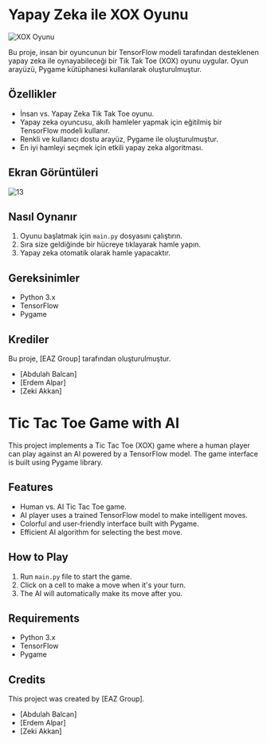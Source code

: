 # Yapay Zeka ile XOX Oyunu

![XOX Oyunu](https://github.com/ZekiAkkan/TicTacToeAI/assets/88339263/69026ccf-1b11-445b-8bca-2d0f4886fe99)



Bu proje, insan bir oyuncunun bir TensorFlow modeli tarafından desteklenen yapay zeka ile oynayabileceği bir Tik Tak Toe (XOX) oyunu uygular. Oyun arayüzü, Pygame kütüphanesi kullanılarak oluşturulmuştur.

## Özellikler

- İnsan vs. Yapay Zeka Tik Tak Toe oyunu.
- Yapay zeka oyuncusu, akıllı hamleler yapmak için eğitilmiş bir TensorFlow modeli kullanır.
- Renkli ve kullanıcı dostu arayüz, Pygame ile oluşturulmuştur.
- En iyi hamleyi seçmek için etkili yapay zeka algoritması.

## Ekran Görüntüleri

![13](https://github.com/ZekiAkkan/TicTacToeAI/assets/88339263/0bbb99dd-9d47-4bc5-9507-9b7f052ec04a)

## Nasıl Oynanır

1. Oyunu başlatmak için `main.py` dosyasını çalıştırın.
2. Sıra size geldiğinde bir hücreye tıklayarak hamle yapın.
3. Yapay zeka otomatik olarak hamle yapacaktır.

## Gereksinimler

- Python 3.x
- TensorFlow
- Pygame

## Krediler

Bu proje, [EAZ Group] tarafından oluşturulmuştur.
- [Abdulah Balcan]
- [Erdem Alpar]
- [Zeki Akkan]

# Tic Tac Toe Game with AI

This project implements a Tic Tac Toe (XOX) game where a human player can play against an AI powered by a TensorFlow model. The game interface is built using Pygame library.

## Features

- Human vs. AI Tic Tac Toe game.
- AI player uses a trained TensorFlow model to make intelligent moves.
- Colorful and user-friendly interface built with Pygame.
- Efficient AI algorithm for selecting the best move.

## How to Play

1. Run `main.py` file to start the game.
2. Click on a cell to make a move when it's your turn.
3. The AI will automatically make its move after you.

## Requirements

- Python 3.x
- TensorFlow
- Pygame

## Credits

This project was created by [EAZ Group].
- [Abdulah Balcan]
- [Erdem Alpar]
- [Zeki Akkan]
